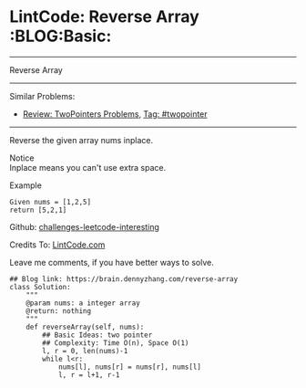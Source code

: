 # LintCode: Reverse Array     :BLOG:Basic:


---

Reverse Array  

---

Similar Problems:  
-   [Review: TwoPointers Problems](https://brain.dennyzhang.com/review-twopointer), [Tag: #twopointer](https://brain.dennyzhang.com/tag/twopointer)

---

Reverse the given array nums inplace.  

 Notice  
Inplace means you can't use extra space.  

Example  

    Given nums = [1,2,5]
    return [5,2,1]

Github: [challenges-leetcode-interesting](https://github.com/DennyZhang/challenges-leetcode-interesting/tree/master/reverse-array)  

Credits To: [LintCode.com](http://www.lintcode.com/en/problem/reverse-array/)  

Leave me comments, if you have better ways to solve.  

    ## Blog link: https://brain.dennyzhang.com/reverse-array
    class Solution:
        """
        @param nums: a integer array
        @return: nothing
        """
        def reverseArray(self, nums):
            ## Basic Ideas: two pointer
            ## Complexity: Time O(n), Space O(1)
            l, r = 0, len(nums)-1
            while l<r:
                nums[l], nums[r] = nums[r], nums[l]
                l, r = l+1, r-1